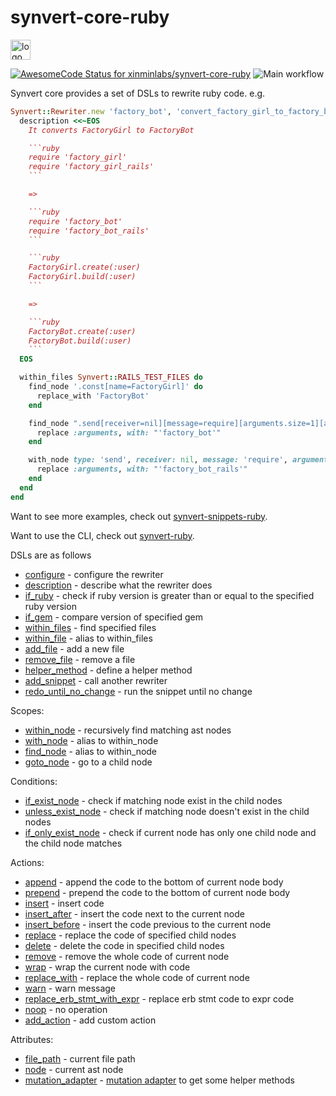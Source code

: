 # synvert-core-ruby

<img src="https://synvert.net/img/logo_96.png" alt="logo" width="32" height="32" />

[![AwesomeCode Status for xinminlabs/synvert-core-ruby](https://awesomecode.io/projects/033f7f02-7b22-41c3-a902-fca37f1ec72a/status)](https://awesomecode.io/repos/xinminlabs/synvert-core-ruby)
![Main workflow](https://github.com/xinminlabs/synvert-core-ruby/actions/workflows/main.yml/badge.svg)

Synvert core provides a set of DSLs to rewrite ruby code. e.g.

```ruby
Synvert::Rewriter.new 'factory_bot', 'convert_factory_girl_to_factory_bot' do
  description <<~EOS
    It converts FactoryGirl to FactoryBot

    ```ruby
    require 'factory_girl'
    require 'factory_girl_rails'
    ```

    =>

    ```ruby
    require 'factory_bot'
    require 'factory_bot_rails'
    ```

    ```ruby
    FactoryGirl.create(:user)
    FactoryGirl.build(:user)
    ```

    =>

    ```ruby
    FactoryBot.create(:user)
    FactoryBot.build(:user)
    ```
  EOS

  within_files Synvert::RAILS_TEST_FILES do
    find_node '.const[name=FactoryGirl]' do
      replace_with 'FactoryBot'
    end

    find_node ".send[receiver=nil][message=require][arguments.size=1][arguments.first='factory_girl']" do
      replace :arguments, with: "'factory_bot'"
    end

    with_node type: 'send', receiver: nil, message: 'require', arguments: { size: 1, first: "'factory_girl_rails'" } do
      replace :arguments, with: "'factory_bot_rails'"
    end
  end
end
```

Want to see more examples, check out [synvert-snippets-ruby](https://github.com/xinminlabs/synvert-snippets-ruby).

Want to use the CLI, check out [synvert-ruby](https://github.com/xinminlabs/synvert-ruby).

DSLs are as follows

* [configure](https://xinminlabs.github.io/synvert-core-ruby/Synvert/Core/Rewriter.html#configure-instance_method) - configure the rewriter
* [description](https://xinminlabs.github.io/synvert-core-ruby/Synvert/Core/Rewriter.html#description-instance_method) - describe what the rewriter does
* [if_ruby](https://xinminlabs.github.io/synvert-core-ruby/Synvert/Core/Rewriter.html#if_ruby-instance_method) - check if ruby version is greater than or equal to the specified ruby version
* [if_gem](https://xinminlabs.github.io/synvert-core-ruby/Synvert/Core/Rewriter.html#if_gem-instance_method) - compare version of specified gem
* [within_files](https://xinminlabs.github.io/synvert-core-ruby/Synvert/Core/Rewriter.html#within_files-instance_method) - find specified files
* [within_file](https://xinminlabs.github.io/synvert-core-ruby/Synvert/Core/Rewriter.html#within_file-instance_method) - alias to within_files
* [add_file](https://xinminlabs.github.io/synvert-core-ruby/Synvert/Core/Rewriter.html#add_file-instance_method) - add a new file
* [remove_file](https://xinminlabs.github.io/synvert-core-ruby/Synvert/Core/Rewriter.html#remove_file-instance_method) - remove a file
* [helper_method](https://xinminlabs.github.io/synvert-core-ruby/Synvert/Core/Rewriter.html#helper_method-instance_method) - define a helper method
* [add_snippet](https://xinminlabs.github.io/synvert-core-ruby/Synvert/Core/Rewriter.html#add_snippet-instance_method) - call another rewriter
* [redo_until_no_change](https://xinminlabs.github.io/synvert-core-ruby/Synvert/Core/Rewriter.html#redo_until_no_change-instance_method) - run the snippet until no change

Scopes:

* [within_node](https://xinminlabs.github.io/synvert-core-ruby/Synvert/Core/Rewriter/Instance.html#within_node-instance_method) - recursively find matching ast nodes
* [with_node](https://xinminlabs.github.io/synvert-core-ruby/Synvert/Core/Rewriter/Instance.html#with_node-instance_method) - alias to within_node
* [find_node](https://xinminlabs.github.io/synvert-core-ruby/Synvert/Core/Rewriter/Instance.html#find_node-instance_method) - alias to within_node
* [goto_node](https://xinminlabs.github.io/synvert-core-ruby/Synvert/Core/Rewriter/Instance.html#goto_node-instance_method) - go to a child node

Conditions:

* [if_exist_node](https://xinminlabs.github.io/synvert-core-ruby/Synvert/Core/Rewriter/Instance.html#if_exist_node-instance_method) - check if matching node exist in the child nodes
* [unless_exist_node](https://xinminlabs.github.io/synvert-core-ruby/Synvert/Core/Rewriter/Instance.html#unless_exist_node-instance_method) - check if matching node doesn't exist in the child nodes
* [if_only_exist_node](https://xinminlabs.github.io/synvert-core-ruby/Synvert/Core/Rewriter/Instance.html#if_only_exist_node-instance_method) - check if current node has only one child node and the child node matches

Actions:

* [append](https://xinminlabs.github.io/synvert-core-ruby/Synvert/Core/Rewriter/Instance.html#append-instance_method) - append the code to the bottom of current node body
* [prepend](https://xinminlabs.github.io/synvert-core-ruby/Synvert/Core/Rewriter/Instance.html#prepend-instance_method) - prepend the code to the bottom of current node body
* [insert](https://xinminlabs.github.io/synvert-core-ruby/Synvert/Core/Rewriter/Instance.html#insert-instance_method) - insert code
* [insert_after](https://xinminlabs.github.io/synvert-core-ruby/Synvert/Core/Rewriter/Instance.html#insert_after-instance_method) - insert the code next to the current node
* [insert_before](https://xinminlabs.github.io/synvert-core-ruby/Synvert/Core/Rewriter/Instance.html#insert_before-instance_method) - insert the code previous to the current node
* [replace](https://xinminlabs.github.io/synvert-core-ruby/Synvert/Core/Rewriter/Instance.html#replace-instance_method) - replace the code of specified child nodes
* [delete](https://xinminlabs.github.io/synvert-core-ruby/Synvert/Core/Rewriter/Instance.html#delete-instance_method) - delete the code in specified child nodes
* [remove](https://xinminlabs.github.io/synvert-core-ruby/Synvert/Core/Rewriter/Instance.html#remove-instance_method) - remove the whole code of current node
* [wrap](https://xinminlabs.github.io/synvert-core-ruby/Synvert/Core/Rewriter/Instance.html#wrap-instance_method) - wrap the current node with code
* [replace_with](https://xinminlabs.github.io/synvert-core-ruby/Synvert/Core/Rewriter/Instance.html#replace_with-instance_method) - replace the whole code of current node
* [warn](https://xinminlabs.github.io/synvert-core-ruby/Synvert/Core/Rewriter/Instance.html#warn-instance_method) - warn message
* [replace_erb_stmt_with_expr](https://xinminlabs.github.io/synvert-core-ruby/Synvert/Core/Rewriter/Instance.html#replace_erb_stmt_with_expr-instance_method) - replace erb stmt code to expr code
* [noop](https://xinminlabs.github.io/synvert-core-ruby/Synvert/Core/Rewriter/Instance.html#noop-instance_method) - no operation
* [add_action](https://xinminlabs.github.io/synvert-core-ruby/Synvert/Core/Rewriter/Instance.html#add_action-instance_method) - add custom action

Attributes:

* [file_path](https://xinminlabs.github.io/synvert-core-ruby/Synvert/Core/Rewriter/Instance.html#file_path-instance_method) - current file path
* [node](https://xinminlabs.github.io/synvert-core-ruby/Synvert/Core/Rewriter/Instance.html#node-instance_method) - current ast node
* [mutation_adapter](https://xinminlabs.github.io/synvert-core-ruby/Synvert/Core/Rewriter/Instance.html#mutation_adapter-instance_method) - [mutation adapter](https://xinminlabs.github.io/node-mutation-ruby/NodeMutation/Adapter.html) to get some helper methods
